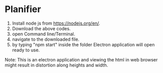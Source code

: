 # Planifier

1. Install node js from https://nodejs.org/en/.
3. Download the above codes.
2. open Command line/Terminal.
3. navigate to the downloaded file.
4. by typing "npm start" inside the folder Electron application will open ready to use.

Note: This is an electron application and viewing the html in web browser might result in distortion along heights and width.
